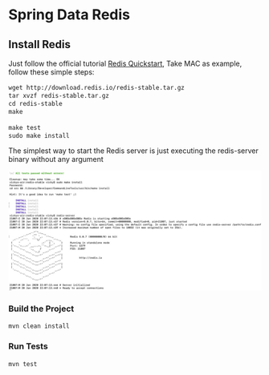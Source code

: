 Spring Data Redis
===================



## <i class="icon-folder-open"></i> Install Redis

Just follow the official tutorial [Redis Quickstart](https://redis.io/topics/quickstart),
Take MAC as example, follow these simple steps: 


```
wget http://download.redis.io/redis-stable.tar.gz
tar xvzf redis-stable.tar.gz
cd redis-stable
make

make test
sudo make install
```


The simplest way to start the Redis server is just executing the redis-server binary without any argument


![enter image description here](https://github.com/VickyFengYu/spring-data-redis/blob/master/image/install-redis.jpg?raw=true)


### Build the Project

```
mvn clean install
```

### Run Tests
```
mvn test
```

